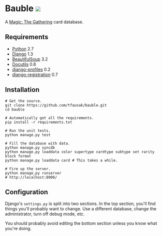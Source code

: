 # Bauble [![][1]][2]

A [Magic: The Gathering][3] card database.

## Requirements

-   [Python][4] 2.7
-   [Django][5] 1.3
-   [BeautifulSoup][6] 3.2
-   [Docutils][7] 0.8
-   [django-profiles][8] 0.2
-   [django-registration][9] 0.7

## Installation

    # Get the source.
    git clone https://github.com/tfausak/bauble.git
    cd bauble

    # Automatically get all the requirements.
    pip install -r requirements.txt

    # Run the unit tests.
    python manage.py test

    # Fill the database with data.
    python manage.py syncdb
    python manage.py loaddata color supertype cardtype subtype set rarity block format
    python manage.py loaddata card # This takes a while.

    # Fire up the server.
    python manage.py runserver
    # http://localhost:8000/

## Configuration

Django's `settings.py` is split into two sections. In the top
section, you'll find things you'll probably want to change. Use a
different database, change the administrator, turn off debug mode,
etc.

You should probably avoid editing the bottom section unless you
know what you're doing.

[1]: https://secure.travis-ci.org/tfausak/bauble.png
[2]: http://travis-ci.org/tfausak/bauble
[3]: http://www.wizards.com/magic/
[4]: http://python.org/
[5]: https://www.djangoproject.com/
[6]: http://www.crummy.com/software/BeautifulSoup/
[7]: http://docutils.sourceforge.net/
[8]: https://bitbucket.org/ubernostrum/django-profiles/
[9]: https://bitbucket.org/ubernostrum/django-registration/
